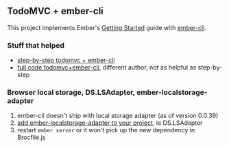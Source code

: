 
## TodoMVC + ember-cli

This project implements Ember's [Getting Started](http://emberjs.com/guides/getting-started/) guide with [ember-cli](http://iamstef.net/ember-cli/).

### Stuff that helped

* [step-by-step todomvc + ember-cli](http://www.blakeerickson.com/posts/2014/06/17/ember_cli_todomvc_tutorial)
* [full code todomvc+ember-cli](https://github.com/javierjulio/ember-cli-todomvc), different author, not as helpful as step-by-step

### Browser local storage, DS.LSAdapter, ember-localstorage-adapter

1. ember-cli doesn't ship with local storage adapter (as of version 0.0.39)
2. [add ember-localstorage-adapter to your project](http://stackoverflow.com/questions/24327090/how-to-import-module-ember-localstorage-adapter-with-ember-cli), ie DS.LSAdapter
3. restart `ember server` or it won't pick up the new dependency in Brocfile.js

